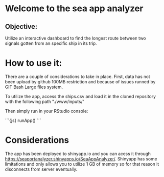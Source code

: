 # Welcome to the sea app analyzer

## Objective: 

Utilize an interactive dashboard to find the longest route between two signals gotten from an specific ship in its trip.

# How to use it:

There are a couple of considerations to take in place. First, data has not been upload by github 100MB restriction and because of issues runned by GIT Bash Large files system.

To utilize the app, access the ships.csv and load it in the cloned repository with the following path "./www/inputs/"

Then simply run in your RStudio console:

´´´{js}
runApp()
´´´
# Considerations

The app has been deployed to shinyapp.io and you can acess it through <link>https://seaportanalyzer.shinyapps.io/SeaAppAnalyzer/</link>. Shinyapp has some limitations and 
only allows you to utilize 1 GB of memory so for that reason it disconnects from server eventually. 
